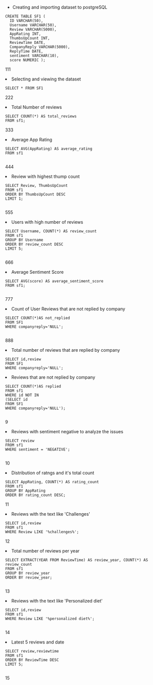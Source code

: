 <ul>
  <li>Creating and importing dataset to postgreSQL</li>
 
</ul>

```
CREATE TABLE SF1 (
  ID VARCHAR(50),
  Username VARCHAR(50),
  Review VARCHAR(5000),
  AppRating INT,
  ThumbsUpCount INT,
  ReviewTime DATE,
  CompanyReply VARCHAR(5000),
  ReplyTime DATE,
  sentiment VARCHAR(10),
  score NUMERIC );

```
111

<li>Selecting and viewing the dataset</li>

```
SELECT * FROM SF1
```
222

<li>Total Number of reviews</li>

```
SELECT COUNT(*) AS total_reviews
FROM sf1;

```
333
<li>Average App Rating</li>

```
SELECT AVG(AppRating) AS average_rating
FROM sf1


```
444
<li>Review with highest thump count</li>

```
SELECT Review, ThumbsUpCount
FROM sf1
ORDER BY ThumbsUpCount DESC
LIMIT 1;


```
555
<li>Users with high number of reviews</li>

```
SELECT Username, COUNT(*) AS review_count
FROM sf1
GROUP BY Username
ORDER BY review_count DESC
LIMIT 5;


```
666
<li>Average Sentiment Score</li>

```
SELECT AVG(score) AS average_sentiment_score
FROM sf1;


```
777
<li>Count of User Reviews that are not replied by company</li>

```
SELECT COUNT(*)AS not_replied
FROM SF1
WHERE companyreply='NULL';


```
888
<li>Total number of reviews that are replied by company</li>

```
SELECT id,review
FROM SF1
WHERE companyreply='NULL';
```

<li>Reviews that are not replied by company</li>

```
SELECT COUNT(*)AS replied
FROM sf1
WHERE id NOT IN
(SELECT id
FROM SF1
WHERE companyreply='NULL');


```
9

<li>Reviews with sentiment negative to analyze the issues</li>

```
SELECT review
FROM sf1
WHERE sentiment = 'NEGATIVE';


```
10
<li>Distribution of ratngs and it's total count</li>

```
SELECT AppRating, COUNT(*) AS rating_count
FROM sf1
GROUP BY AppRating
ORDER BY rating_count DESC;

```
11
<li>Reviews with the text like 'Challenges'</li>

```
SELECT id,review
FROM sf1
WHERE Review LIKE '%challenges%';

```
12
<li>Total number of reviews per year</li>

```
SELECT EXTRACT(YEAR FROM ReviewTime) AS review_year, COUNT(*) AS review_count
FROM sf1
GROUP BY review_year
ORDER BY review_year;


```
13
<li>Reviews with the text like 'Personalized diet'</li>

```
SELECT id,review
FROM sf1
WHERE Review LIKE '%personalized diet%';


```
14
<li>Latest 5 reviews and date</li>

```
SELECT review,reviewtime
FROM sf1
ORDER BY ReviewTime DESC
LIMIT 5;


```
15






</ul>
